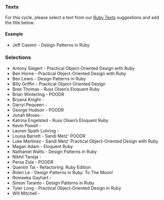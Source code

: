 ### Texts

For this cycle, please select a text from our [Ruby Texts](http://tutorials.jumpstartlab.com/reading/suggestions/ruby_texts.html) suggestions and add the title below.

#### Example

* Jeff Casimir - Design Patterns in Ruby

### Selections

* Antony Siegert - Practical Object-Oriented Design with Ruby
* Ben Horne - Practical Object-Oriented Design with Ruby
* Ben Lewis - Design Patterns in Ruby
* Billy Griffin - Practical Object-Oriented Design
* Bree Thomas - Russ Olsen’s Eloquent Ruby
* Brian Winterling - POODR
* Bryana Knight - 
* Darryl Pequeen - 
* George Hudson - POODR
* Jonah Moses - 
* Katrina Engelsted - Russ Olsen’s Eloquent Ruby
* Kevin Powell - 
* Lauren Spath Luhring - 
* Louisa Barrett - Sandi Metz' POODR
* Luke Martinez - Sandi Metz’ Practical Object-Oriented Design with Ruby
* Magan Adam - Eloquent Ruby
* Nathaniel Watts - Design Patterns in Ruby
* Nikhil Taneja - 
* Persa Zula - POODR
* Quentin Tai - Refactoring: Ruby Edition
* Rolen Le - Design Patterns in Ruby. To The Moon!
* Romeeka Gayhart - 
* Simon Taranto - Design Patterns in Ruby
* Tyler Long - Practical Object-Oriented Design in Ruby
* Will Mitchell - 
